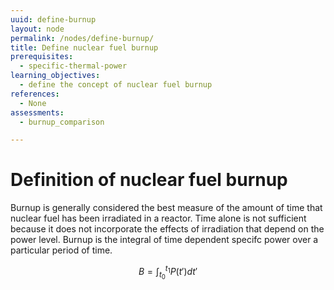 ```yaml
---
uuid: define-burnup
layout: node
permalink: /nodes/define-burnup/
title: Define nuclear fuel burnup
prerequisites:
  - specific-thermal-power
learning_objectives:
  - define the concept of nuclear fuel burnup
references:
  - None
assessments: 
  - burnup_comparison

---
```



# Definition of nuclear fuel burnup

Burnup is generally considered the best measure of the amount of time that
nuclear fuel has been irradiated in a reactor.  Time alone is not sufficient
because it does not incorporate the effects of irradiation that depend on the
power level.  Burnup is the integral of time dependent specifc power over a particular
period of time.

$$B = \int_{t_0}^{t_1} P(t') dt'$$

